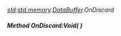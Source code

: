 _[std](../../modules/std/std-module.md):[std.memory](../../modules/std/std-memory.md).[DataBuffer](../../modules/std/std-memory-databuffer.md).OnDiscard_
##### Method OnDiscard:Void(  )
